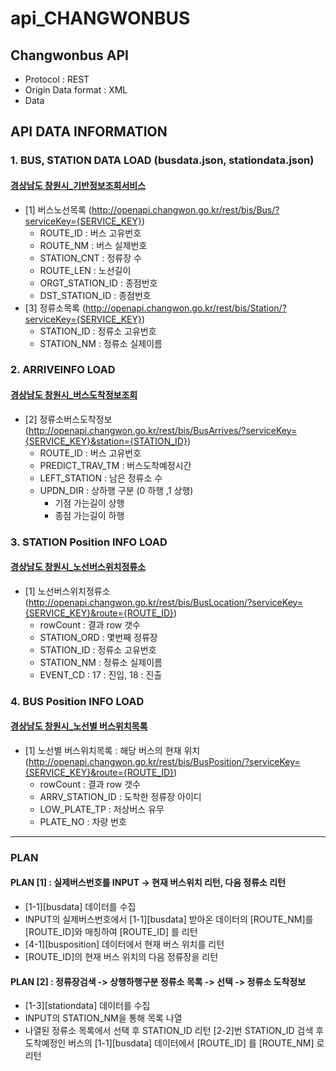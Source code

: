 # api_CHANGWONBUS

## Changwonbus API
* Protocol : REST
* Origin Data format : XML
* Data 

## API DATA INFORMATION

### 1. BUS, STATION DATA LOAD (busdata.json, stationdata.json)
#### [경상남도 창원시_기반정보조회서비스](https://www.data.go.kr/tcs/dss/selectApiDataDetailView.do?publicDataPk=15000096)
   - [1] 버스노선목록 (http://openapi.changwon.go.kr/rest/bis/Bus/?serviceKey={SERVICE_KEY})
      - ROUTE_ID : 버스 고유번호
      - ROUTE_NM : 버스 실제번호
      - STATION_CNT : 정류장 수
      - ROUTE_LEN : 노선길이
      - ORGT_STATION_ID : 종점번호
      - DST_STATION_ID : 종점번호
   - [3] 정류소목록 (http://openapi.changwon.go.kr/rest/bis/Station/?serviceKey={SERVICE_KEY})
      - STATION_ID : 정류소 고유번호
      - STATION_NM : 정류소 실제이름

### 2. ARRIVEINFO LOAD
#### [경상남도 창원시_버스도착정보조회](https://www.data.go.kr/tcs/dss/selectApiDataDetailView.do?publicDataPk=15000386)
   - [2] 정류소버스도착정보 (http://openapi.changwon.go.kr/rest/bis/BusArrives/?serviceKey={SERVICE_KEY}&station={STATION_ID})
      - ROUTE_ID : 버스 고유번호
      - PREDICT_TRAV_TM : 버스도착예정시간
      - LEFT_STATION : 남은 정류소 수
      - UPDN_DIR : 상하행 구분 (0 하행 ,1 상행) 
         - 기점 가는길이 상행
         - 종점 가는길이 하행

### 3. STATION Position INFO LOAD
#### [경상남도 창원시_노선버스위치정류소](https://www.data.go.kr/tcs/dss/selectApiDataDetailView.do?publicDataPk=15000254)
   - [1] 노선버스위치정류소 (http://openapi.changwon.go.kr/rest/bis/BusLocation/?serviceKey={SERVICE_KEY}&route={ROUTE_ID})
      - rowCount : 결과 row 갯수
      - STATION_ORD : 몇번째 정류장
      - STATION_ID : 정류소 고유번호
      - STATION_NM : 정류소 실제이름
      - EVENT_CD : 17 : 진입, 18 : 진출

### 4. BUS Position INFO LOAD
#### [경상남도 창원시_노선별 버스위치목록](https://www.data.go.kr/tcs/dss/selectApiDataDetailView.do?publicDataPk=15000416)
   - [1] 노선별 버스위치목록 : 해당 버스의 현재 위치 (http://openapi.changwon.go.kr/rest/bis/BusPosition/?serviceKey={SERVICE_KEY}&route={ROUTE_ID})
      - rowCount : 결과 row 갯수
      - ARRV_STATION_ID : 도착한 정류장 아이디
      - LOW_PLATE_TP : 저상버스 유무
      - PLATE_NO : 차량 번호

---

### PLAN
#### PLAN [1] : 실제버스번호를 INPUT -> 현재 버스위치 리턴, 다음 정류소 리턴
   - [1-1][busdata] 데이터를 수집
   - INPUT의 실제버스번호에서 [1-1][busdata] 받아온 데이터의 [ROUTE_NM]를 [ROUTE_ID]와 매칭하여 [ROUTE_ID] 를 리턴
   - [4-1][busposition] 데이터에서 현재 버스 위치를 리턴
   - [ROUTE_ID]의 현재 버스 위치의 다음 정류장을 리턴
  
#### PLAN [2] : 정류장검색 -> 상행하행구분 정류소 목록 -> 선택 -> 정류소 도착정보
   - [1-3][stationdata] 데이터를 수집
   - INPUT의 STATION_NM을 통해 목록 나열
   - 나열된 정류소 목록에서 선택 후 STATION_ID 리턴 [2-2]번 STATION_ID 검색 후 도착예정인 버스의 [1-1][busdata] 데이터에서 [ROUTE_ID] 를 [ROUTE_NM] 로 리턴